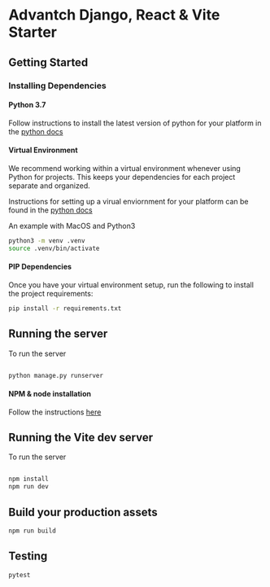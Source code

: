 # Advantch Django, React & Vite Starter

## Getting Started

### Installing Dependencies

#### Python 3.7

Follow instructions to install the latest version of python for your platform 
in the [python docs](https://docs.python.org/3/using/unix.html#getting-and-installing-the-latest-version-of-python)

#### Virtual Environment

We recommend working within a virtual environment whenever using Python for projects. 
This keeps your dependencies for each project separate and organized. 

Instructions for setting up a virual enviornment for your platform can be found in
 the [python docs](https://packaging.python.org/guides/installing-using-pip-and-virtual-environments/)

An example with MacOS and Python3

```bash
python3 -m venv .venv
source .venv/bin/activate
```
#### PIP Dependencies

Once you have your virtual environment setup, run the following to install the project requirements:

```bash
pip install -r requirements.txt
```

## Running the server

To run the server

```bash

python manage.py runserver
```

#### NPM & node installation

Follow the instructions [here](https://docs.npmjs.com/downloading-and-installing-node-js-and-npm)

## Running the Vite dev server

To run the server

```bash

npm install
npm run dev
```

## Build your production assets


```bash
npm run build
```

## Testing
```bash
pytest

```


